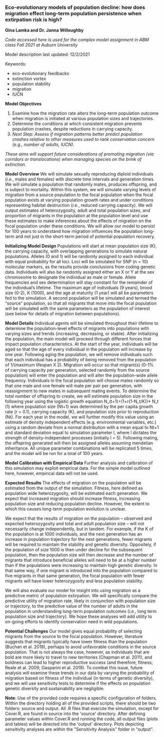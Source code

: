 ### Eco-evolutionary models of population decline: how does migration effect long-term population persistence when extirpation risk is high?
**Gina Lamka and Dr. Janna Willoughby**

*Code accessed here is used for the complex model assignment in ABM class Fall 2021 at Auburn University*

Model description last updated: 12/2/2021

Keywords:
 - eco-evolutionary feedbacks
 - extinction vortex
 - population stability
 - migration
 - IUCN 

**Model Objectives**
1. Examine how the migration rate alters the long-term population outcome when migration is initiated at various population sizes and trajectories.
2. Determine the conditions at which consistent migration prevents population crashes, despite reductions in carrying capacity.
3. *Next Step: Assess if migration patterns better predict population crashes relative to other measures used to rank conservation concern (e.g., number of adults, IUCN).*

*These aims will support future considerations of promoting migration (via corridors or translocations) when managing species on the brink of extinction.*

**Model Overview**
We will simulate sexually reproducing diploid individuals (*i.e.*, males and females) with discrete time intervals and generation times. We will simulate a population that randomly mates, produces offspring, and is subject to mortality. Within this system, we will simulate varying levels of migration from a source population to the focal population when the focal population exists at varying population growth rates and under conditions representing habitat destruction (*i.e.*, reduced carrying capacity). We will output estimates of heterozygosity, adult and total population sizes, and proportion of migrants in the population at the population level and use these estimates to make inferences about the effects of migration on the focal population under these conditions. We will allow our model to persist for 100 years to understand how migration influences the population long-term and not just in the short-term period of potential population recovery.

**Initializing Model Design**
Populations will start at mean population size (K), the carrying capacity, with overlapping generations to simulate natural populations. Alleles (0 and 1) will be randomly assigned to each individual with equal probability for all loci. Loci will be simulated for SNP (n = 10) molecular markers, as the results provide conclusions from coding genetic data. Individuals will also be randomly assigned either an X or Y at the sex chromosome to designate the individual as male or female. Allele frequencies and sex determination will stay constant for the remainder of the individual’s lifetime. The maximum age of individuals (9 years), brood size (0-2), K (1000), and the age at maturity (1 year) will all be parameters fed to the simulation. A second population will be simulated and termed the “source” population, so that all migrants that move into the focal population will be simulated with the same parameters as the population of interest (see below for details of migration between populations).

**Model Details**
Individual agents will be simulated throughout their lifetime to determine the population-level effects of migrants into populations with varying sizes and trends (increasing, decreasing, or stable). After initializing the population, the main model will proceed through different forces that impact population characteristics. At the start of the year, individuals will be aged so that the age of every individual in the population will increase by one year. Following aging the population, we will remove individuals such that each individual has a probability of being removed from the population of 1/(maximum lifespan X 2). Migration will occur so that migrant(s) (0-1% of carrying capacity per generation, selected randomly from the source population) will enter the population and will alter the population-wide allele frequency. Individuals in the focal population will choose mates randomly so that one male and one female will mate per pair per generation, with reassignment to new mates in subsequent mating events. To determine the total number of offspring to create, we will estimate population size in the following year using the logistic growth equation
				N_(t+1)=(1+r(1-N_t/K))* N_t				(1)
where population size (Nt+1) was determined by the per capita growth rate (r = 0.1), carrying capacity (K), and population size prior to reproduction (Nt). For each year in the model, we will further modify this value using an estimate of density independent effects (e.g. environmental variables, etc.) using a random deviate from a normal distribution with a mean equal to Nt+1 and standard deviation equal to simulation parameter l, where l dictates the strength of density-independent processes (initially l = 5). Following mating, the offspring generated will then be assigned alleles assuming mendelian inheritance. All unique parameter combinations will be replicated 5 times, and the model will be run for a total of 100 years.

**Model Calibration with Empirical Data**
Further analysis and calibration of this simulation may exploit empirical data. For the simple model outlined here, however, empirical data will not be used.

**Expected Results**
The effects of migration on the population will be estimated from the output of the simulation. Fitness, here defined as population wide heterozygosity, will be estimated each generation. We expect that increased migration should increase fitness, increasing population size and reducing population decline. However, the extent to which this causes long-term population evolution is unclear.  

We expect that the results of migration on the population – observed and expected heterozygosity and total and adult population size – will not necessarily change independently, but in tandem. For example, if the K of the population is at 1000 individuals, and the next generation has an increase in population trajectory for the next generations, fewer migrants will be required to maintain the stability and genetic diversity. Oppositely, if the population of size 1000 is then under decline for the subsequent population, then the population size will then decrease and the number of migrants that introduce beneficial alleles will need to be at a higher number than if the populations were increasing to maintain high genetic diversity. In that same way, if one migrant is introduced into the population compared to five migrants in that same generation, the focal population with fewer migrants will have lower heterozygosity and less population stability. 

We will also evaluate our model for insight into using migration as a predictive metric of population extirpation. We will specifically compare the predictive utility of migration rate, likely in conjunction with population size or trajectory, to the predictive value of the number of adults in the population in understanding long-term population outcomes (*i.e.*, long term population size and trajectory). We hope these analyses will add utility to on-going efforts to identify conservation need in wild populations.

**Potential Challenges**
Our model gives equal probability of selecting migrants from the source to the focal population. However, literature suggests that migrants typically have lower fitness than the population (Buchan et al. 2019), perhaps to avoid unfavorable conditions in the source population. That is not always the case, however, as individuals that are bold are more likely to travel to new territories (Chapman et al. 2011), and boldness can lead to higher reproductive success (and therefore, fitness; Reale et al. 2009; Gasparini et al. 2019). To combat this issue, future analysis will examine these trends in our data by varying the probability of migration based on fitness of the individual (in terms of genetic diversity), and we will use sensitivity tests to determine if the effects on population genetic diversity and sustainability are negligible. 

**Note**: Use of the provided code requires a specific configuration of folders. Within the directory holding all of the provided scripts, there should be two folders: source  and output. All .R files that execute the simulation, except for Cover.R, are found in source into the 'source' directory. After defining parameter values within Cover.R and running the code, all output files (plots and tables) will be directed into the 'output' directory. Plots depicting sensitivity analyses are within the "Sensitivity Analysis" folder in "output".

